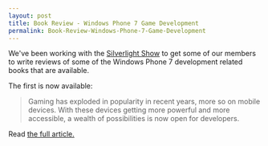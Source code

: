 ```yaml
---
layout: post
title: Book Review - Windows Phone 7 Game Development
permalink: Book-Review-Windows-Phone-7-Game-Development
---
```


We've been working with the [Silverlight Show](http://www.silverlightshow.net/) to get some of our members to write reviews of some of the Windows Phone 7 development related books that are available.

The first is now available:

> Gaming has exploded in popularity in recent years, more so on mobile devices. With these devices getting more powerful and more accessible, a wealth of possibilities is now open for developers.

Read [the full article.](http://www.silverlightshow.net/items/Book-Review-Windows-Phone-7-Game-Development.aspx)

